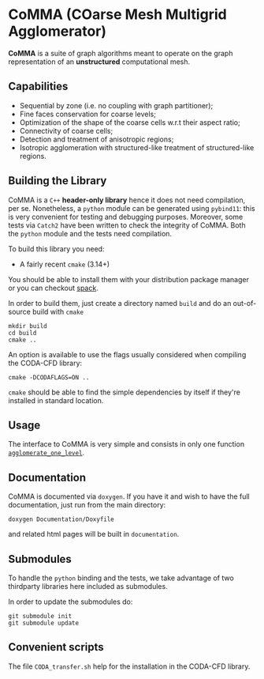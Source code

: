 # CoMMA (COarse Mesh Multigrid Agglomerator)
<!--[![coverage report](https://gitlab.com/albiremo/CoMMA/badges/main/coverage.svg)](https://gitlab.com/albiremo/CoMMA/-/commits/main)-->

<!--:book: [**DOCUMENTATION**](https://albiremo.gitlab.io/CoMMA/) :book:-->

**CoMMA** is a suite of graph algorithms meant to operate on the graph
representation of an **unstructured** computational mesh.

## Capabilities
- Sequential by zone (i.e. no coupling with graph partitioner);
- Fine faces conservation for coarse levels;
- Optimization of the shape of the coarse cells w.r.t their aspect ratio;
- Connectivity of coarse cells;
- Detection and treatment of anisotropic regions;
- Isotropic agglomeration with structured-like treatment of structured-like
  regions.

## Building the Library
CoMMA is a `C++` **header-only library** hence it does not need compilation, per
se. Nonetheless, a `python` module can be generated using `pybind11`: this is
very convenient for testing and debugging purposes. Moreover, some tests via
`Catch2` have been written to check the integrity of CoMMA. Both the `python`
module and the tests need compilation.

To build this library you need:
- A fairly recent `cmake` (3.14+)

You should be able to install them with your distribution package manager or
you can checkout [spack](https://spack.readthedocs.io/en/latest/).

In order to build them, just create a directory named `build` and do an
out-of-source build with `cmake`

```shell
mkdir build
cd build
cmake ..
```

An option is available to use the flags usually considered when compiling the
CODA-CFD library:
```shell
cmake -DCODAFLAGS=ON ..
```

`cmake` should be able to find the simple dependencies by itself if they're
installed in standard location.

## Usage
The interface to CoMMA is very simple and consists in only one function
[`agglomerate_one_level`](CoMMA_lib/CoMMA.h).

## Documentation
CoMMA is documented via `doxygen`. If you have it and wish to have the full
documentation, just run from the main directory:
```shell
doxygen Documentation/Doxyfile
```
and related html pages will be built in `documentation`.

<!--An [online version](https://albiremo.gitlab.io/CoMMA/) of the doc hosted by-->
<!--GitLab is available.-->

## Submodules
To handle the `python` binding and the tests, we take advantage of two
thirdparty libraries here included as submodules.

In order to update the submodules do:

```shell
git submodule init
git submodule update
```

## Convenient scripts
The file `CODA_transfer.sh` help for the installation in the CODA-CFD library.
